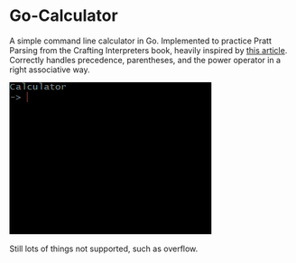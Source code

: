 # Go-Calculator
A simple command line calculator in Go. Implemented to practice Pratt Parsing from the Crafting Interpreters book, heavily inspired by [this article](https://dev.to/jrop/pratt-parsing). 
Correctly handles precedence, parentheses, and the power operator in a right associative way.

![images](./images/calc.gif)

Still lots of things not supported, such as overflow.
